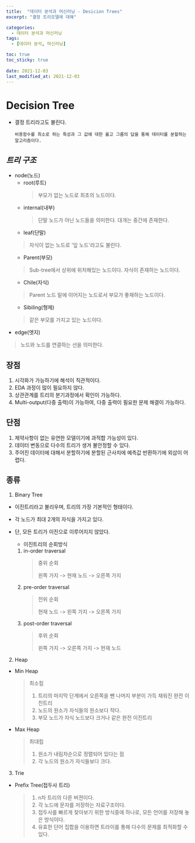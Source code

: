 ```yaml
---
title:  "데이터 분석과 머신러닝 - Desicion Trees"
excerpt: "결정 트리모델에 대해"

categories:
  - 데이터 분석과 머신러닝
tags:
  - [데이터 분석, 머신러닝]

toc: true
toc_sticky: true
 
date: 2021-12-03
last_modified_at: 2021-12-03
---
```


# **Decision Tree**
- 결정 트리라고도 불린다.
    
      비용함수를 최소로 하는 특성과 그 값에 대한 옳고 그름의 답을 통해 데이터를 분할하는 알고리즘이다.

## *트리 구조*
  
  - node(노드)
    - root(루트)
      > 부모가 없는 노드로 최초의 노드이다.
    - internal(내부)
      > 단말 노드가 아닌 노드들을 의미한다. 대개는 중간에 존재한다.
    - leaf(단말)
    > 자식이 없는 노드로 '잎 노드'라고도 불린다.
    - Parent(부모)
    > Sub-tree에서 상위에 위치해있는 노드이다. 자식이 존재하는 노드이다.
    - Chile(자식)
    > Parent 노드 밑에 이어지는 노드로서 부모가 좋재하는 노드이다.
    - Sibiling(형제)
    > 같은 부모를 가지고 있는 노드이다.
  - edge(엣지)
  > 노드와 노드를 연결하는 선을 의미한다.


## **장점**
1. 시각화가 가능하기에 해석이 직관적이다.
2. EDA 과정이 많이 필요하지 않다.
3. 상관관계를 트리의 분기과정에서 확인이 가능하다.
4. Multi-output(다중 출력)이 가능하여, 다중 출력이 필요한 문제 해결이 가능하다.




## **단점**
1. 제약사항이 없는 유연한 모델이기에 과적합 가능성이 있다.
2. 데이터 변동으로 다수의 트리가 생겨 불안정할 수 있다.
3. 주어진 데이터에 대해서 분할하기에 분할된 근사치에 예측값 반환하기에 외삽이 어렵다.

## 종류
1. Binary Tree
- 이진트리라고 불리우며, 트리의 가장 기본적인 형태이다.
- 각 노드가 최대 2개의 자식을 가지고 있다.
- 단, 모든 트리가 이진으로 이루어지지 않았다.
 
  - 이진트리의 순회방식
  1. in-order traversal
      > 중위 순회
      >
      > 왼쪽 가지 -> 현재 노드 -> 오른쪽 가지
  2. pre-order traversal
      > 전위 순회
      >
      > 현재 노드 -> 왼쪽 가지 -> 오른쪽 가지
  3. post-order traversal
      >후위 순회
      >
      > 왼쪽 가지 -> 오른쪽 가지 -> 현재 노드

2. Heap
  
  - Min Heap
    > 최소힙
    >
    > 1. 트리의 마지막 단계에서 오른쪽을 뺀 나머지 부분이 가득 채워진 완전 이진트리
    > 2. 노드의 원소가 자식들의 원소보다 작다.
    > 3. 부모 노드가 자식 노드보다 크거나 같은 완전 이진트리
  - Max Heap
    
    > 최대힙
    >
    > 1. 원소가 내림차순으로 정렬되어 있다는 점
    > 2. 각 노드의 원소가 자식들보다 크다.
3. Trie
  - Prefix Tree(접두사 트리)
    > 1. n차 트리의 다른 버젼이다.
    > 2. 각 노드에 문자를 저장하는 자료구조이다.
    > 3. 접두사를 빠르게 찾아보기 위한 방식중에 하나로, 모든 언어를 저장해 놓은 방식이다.
    > 4. 유효한 단어 집합을 이용하면 트라이를 통해 다수의 문제를 최적화할 수 있다.

